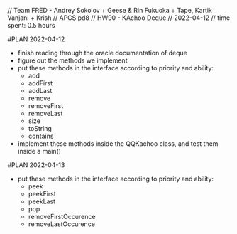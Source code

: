 // Team FRED - Andrey Sokolov + Geese & Rin Fukuoka + Tape, Kartik Vanjani + Krish
// APCS pd8
// HW90 - KAchoo Deque
// 2022-04-12
// time spent: 0.5 hours

#PLAN 2022-04-12
- finish reading through the oracle documentation of deque
- figure out the methods we implement
- put these methods in the interface according to priority and ability:
    - add
    - addFirst
    - addLast
    - remove
    - removeFirst
    - removeLast
    - size
    - toString
    - contains
- implement these methods inside the QQKachoo class, and test them inside a main()

#PLAN 2022-04-13
- put these methods in the interface according to priority and ability:
    - peek 
    - peekFirst
    - peekLast
    - pop 
    - removeFirstOccurence
    - removeLastOccurence
